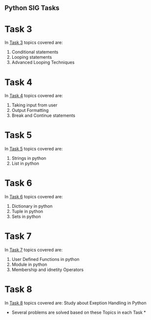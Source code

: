 ## Python SIG Tasks

# Task 3
In [Task 3](Task3.py) topics covered are: 
1. Conditional statements 
2. Looping statements 
3. Advanced Looping Techniques

# Task 4
In [Task 4](Task4.py) topics covered are: 
1. Taking input from user 
2. Output Formatting
3. Break and Continue statements

# Task 5
In [Task 5](Task5.py) topics covered are:
1. Strings in python
2. List in python

# Task 6
In [Task 6](Task6.py) topics covered are:
1. Dictionary in python
2. Tuple in python
3. Sets in python

# Task 7
In [Task 7](Task7.py) topics covered are:
1. User Defined Functions in python
2. Module in python
3. Membership and idnetity Operators

# Task 8
In [Task 8](Task8.py) topics covered are:
Study about Exeption Handling in Python 


* Several problems are solved based on these Topics in each Task *
